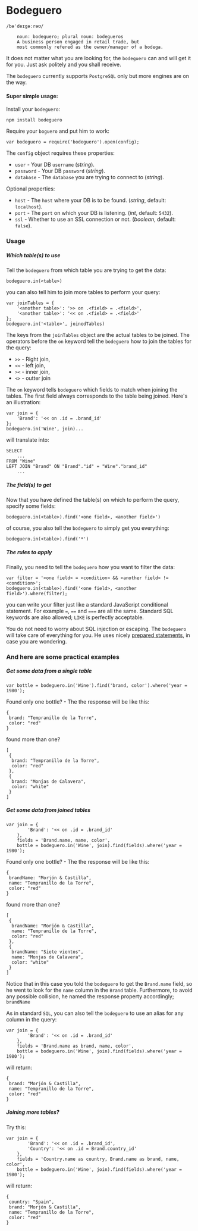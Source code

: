 Bodeguero
===============
```
/bəˈdeɪgəːrəʊ/
	
	noun: bodeguero; plural noun: bodegueros
	A business person engaged in retail trade, but
	most commonly refered as the owner/manager of a bodega.
```

It does not matter what you are looking for, the `bodeguero` can and will get it for you.
Just ask politely and you shall receive.

The `bodeguero` currently supports `PostgreSQL` only but more engines are on the way.


#### Super simple usage:

Install your `bodeguero`:

```
npm install bodeguero
```

Require your `boguero` and put him to work:

```
var bodeguero = require('bodeguero').open(config);
```

The `config` object requires these properties:

* `user` - Your DB `username` (*string*).
* `password` - Your DB `password` (*string*).
* `database` - The `database` you are trying to connect to (*string*).

Optional properties:

* `host` - The `host` where your DB is to be found. (*string*, default: `localhost`).
* `port` - The `port` on which your DB is listening. (*int*, default: `5432`).
* `ssl` - Whether to use an SSL connection or not. (*boolean*, default: `false`). 



### Usage

##### Which table(s) to use

Tell the `bodeguero` from which table you are trying to get the data:

	bodeguero.in(<table>)

you can also tell him to join more tables to perform your query:

	var joinTables = {
		'<another table>': '>> on .<field> = .<field>',
		'<another table>': '<< on .<field> = .<field>'
	};
	bodeguero.in('<table>', joinedTables)

The keys from the `joinTables` object are the actual tables to be joined. The operators before the `on` keyword tell the `bodeguero` how to join the tables for the query:

* `>>` - Right join,
* `<<` - left join,
* `><` - inner join,
* `<>` - outter join

The `on` keyword tells `bodeguero` which fields to match when joining the tables. The first field always corresponds to the table being joined. Here's an illustration:

	var join = {
		'Brand': '<< on .id = .brand_id'
	};
	bodeguero.in('Wine', join)...

will translate into:

	SELECT
		...
	FROM "Wine"
	LEFT JOIN "Brand" ON "Brand"."id" = "Wine"."brand_id"
		...


##### The field(s) to get

Now that you have defined the table(s) on which to perform the query, specify some fields:

	bodeguero.in(<table>).find('<one field>, <another field>')
	
of course, you also tell the `bodeguero` to simply get you everything:

	bodeguero.in(<table>).find('*')


##### The rules to apply

Finally, you need to tell the `bodeguero` how you want to filter the data:

	var filter = '<one field> = <condition> && <another field> != <condition>';
	bodeguero.in(<table>).find('<one field>, <another field>').where(filter);

you can write your filter just like a standard JavaScript conditional statement. For example `=`, `==` and `===` are all the same. Standard SQL keywords are also allowed; `LIKE` is perfectly acceptable.

You do not need to worry about SQL injection or escaping. The `bodeguero` will take care of everything for you. He uses nicely [prepared statements](http://en.wikipedia.org/wiki/Prepared_statement), in case you are wondering. 



### And here are some practical examples

##### Get some data from a single table

	var bottle = bodeguero.in('Wine').find('brand, color').where('year = 1980');

Found only one bottle? - The the response will be like this:

	{
	 brand: "Tempranillo de la Torre",
	 color: "red"
	}

found more than one?

	[
	 {
	  brand: "Tempranillo de la Torre",
	  color: "red"
	 },
     {
	  brand: "Monjas de Calavera",
	  color: "white"
	 }
	]


##### Get some data from joined tables

	var join = {
			'Brand': '<< on .id = .brand_id'
		},
		fields = 'Brand.name, name, color',
		bottle = bodeguero.in('Wine', join).find(fields).where('year = 1980');

Found only one bottle? - The the response will be like this:

	{
	 brandName: "Morjón & Castilla",
	 name: "Tempranillo de la Torre",
	 color: "red"
	}

found more than one?

	[
	 {
	  brandName: "Morjón & Castilla",
	  name: "Tempranillo de la Torre",
	  color: "red"
	 },
     {
      brandName: "Siete vientos",
	  name: "Monjas de Calavera",
	  color: "white"
	 }
	]

Notice that in this case you told the `bodeguero` to get the `Brand.name` field, so he went to look for the `name` column in the `Brand` table. Furthermore, to avoid any possible collision, he named the response property accordingly; `brandName`

As in standard `SQL`, you can also tell the `bodeguero` to use an alias for any column in the query:

	var join = {
			'Brand': '<< on .id = .brand_id'
		},
		fields = 'Brand.name as brand, name, color',
		bottle = bodeguero.in('Wine', join).find(fields).where('year = 1980');

will return:

	{
	 brand: "Morjón & Castilla",
	 name: "Tempranillo de la Torre",
	 color: "red"
	}


##### Joining more tables?

Try this:

	var join = {
			'Brand': '<< on .id = .brand_id',
			'Country': '<< on .id = Brand.country_id'
		},
		fields = 'Country.name as country, Brand.name as brand, name, color',
		bottle = bodeguero.in('Wine', join).find(fields).where('year = 1980');

will return:

	{
	 country: "Spain",
	 brand: "Morjón & Castilla",
	 name: "Tempranillo de la Torre",
	 color: "red"
	}





















